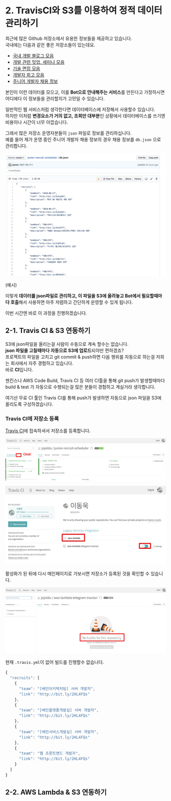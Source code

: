 # 2. TravisCI와 S3를 이용하여 정적 데이터 관리하기

최근에 많은 Github 저장소에서 유용한 정보들을 제공하고 있습니다.  
국내에는 다음과 같은 좋은 저장소들이 있는데요.

* [국내 개발 블로그 모음](https://github.com/sarojaba/awesome-devblog)
* [개발 관련 밋업, 세미나 모음](https://github.com/dev-meetup/dev-meetup.github.io)
* [기술 면접 모음](https://github.com/JaeYeopHan/Interview_Question_for_Beginner)
* [개발자 회고 모음](https://github.com/oaksong/developers-retrospective)
* [주니어 개발자 채용 정보](https://github.com/jojoldu/junior-recruit-scheduler)

본인이 이런 데이터를 모으고, 
이를 **Bot으로 안내해주는 서비스**를 만든다고 가정하시면 
어디에다 이 정보들을 관리할지가 고민일 수 있습니다.  
  
일반적인 웹 서비스처럼 생각한다면 데이터베이스에 저장해서 사용할수 있습니다.  
하지만 이처럼 **변경요소가 거의 없고, 조회만 대부분**인 상황에서 데이터베이스를 쓰기엔 비용이나 시간이 너무 아깝습니다.  
  
그래서 많은 저장소 운영자분들이  ```json``` 파일로 정보를 관리하십니다.    
예를 들어 제가 운영 중인 주니어 개발자 채용 정보의 경우 채용 정보를 ```db.json``` 으로 관리합니다.

![json](./images/2/json.png)

(예시)  
  
이렇게 **데이터를 json파일로 관리하고, 이 파일을 S3에 올려놓고 Bot에서 필요할때마다 호출**해서 사용하면 아주 저렴하고 간단하게 운영할 수 있게 됩니다.  
  
이번 시간엔 바로 이 과정을 진행하겠습니다.  

## 2-1. Travis CI & S3 연동하기

S3에 json파일을 올리는걸 사람이 수동으로 계속 할수는 없습니다.  
**json 파일을 고칠때마다 자동으로 S3에 업로드**되야만 편하겠죠?  
프로젝트의 파일을 고치고 git commit & push하면 다음 행위를 자동으로 하는걸 저희는 회사에서 자주 경험하고 있습니다.  
바로 **CI**입니다.  
  
젠킨스나 AWS Code Build, Travis CI 등 여러 CI툴을 통해 git push가 발생할때마다 build & test 가 자동으로 수행되는걸 많은 분들이 경험하고 계실거라 생각합니다.  
  
여기선 무료 CI 툴인 Travis CI를 통해 push가 발생하면 자동으로 json 파일을 S3에 올리도록 구성하겠습니다.  

### Travis CI에 저장소 등록

[Travis CI](https://travis-ci.org/)에 접속하셔서 저장소를 등록합니다.

![travis1](./images/2/travis1.png)

![travis2](./images/2/travis2.png)

활성화가 된 뒤에 다시 메인페이지로 가보시면 저장소가 등록된 것을 확인할 수 있습니다.

![travis3](./images/2/travis3.png)

현재 ```.travis.yml```이 없어 빌드를 진행할수 없습니다.  

```js
{
  "recruits": [
    {
      "team": "[배민아키텍처팀] 서버 개발자",
      "link": "http://bit.ly/2HL4FQs"
    },
    {
      "team": "[배민플랫폼개발실] 서버 개발자",
      "link": "http://bit.ly/2HL4FQs"
    },
    {
      "team": "[배민서비스개발실] 서버 개발자",
      "link": "http://bit.ly/2HL4FQs"
    },
    {
      "team": "웹 프론트엔드 개발자",
      "link": "http://bit.ly/2HL4FQs"
    }
  ]
}
```

## 2-2. AWS Lambda & S3 연동하기